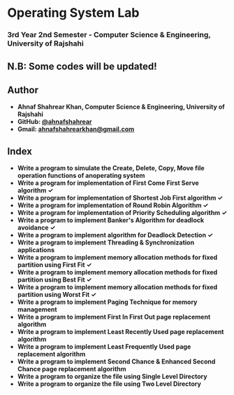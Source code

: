 # Operating System Lab
### 3rd Year 2nd Semester - Computer Science & Engineering, University of Rajshahi
## N.B: Some codes will be updated!

## Author
- **Ahnaf Shahrear Khan, Computer Science & Engineering, University of Rajshahi**
- **GitHub: [@ahnafshahrear](https://github.com/ahnafshahrear)**
- **Gmail: ahnafshahrearkhan@gmail.com**

## Index
- **Write a program to simulate the Create, Delete, Copy, Move file operation functions of anoperating system**
- **Write a program for implementation of First Come First Serve algorithm ✓**
- **Write a program for implementation of Shortest Job First algorithm ✓**
- **Write a program for implementation of Round Robin Algorithm ✓**
- **Write a program for implementation of Priority Scheduling algorithm ✓**
- **Write a program to implement Banker's Algorithm for deadlock avoidance ✓**
- **Write a program to implement algorithm for Deadlock Detection ✓**
- **Write a program to implement Threading & Synchronization applications**
- **Write a program to implement memory allocation methods for fixed partition using First Fit ✓**
- **Write a program to implement memory allocation methods for fixed partition using Best Fit ✓**
- **Write a program to implement memory allocation methods for fixed partition using Worst Fit ✓**
- **Write a program to implement Paging Technique for memory management**
- **Write a program to implement First In First Out page replacement algorithm**
- **Write a program to implement Least Recently Used page replacement algorithm**
- **Write a program to implement Least Frequently Used page replacement algorithm**
- **Write a program to implement Second Chance & Enhanced Second Chance page replacement algorithm**
- **Write a program to organize the file using Single Level Directory**
- **Write a program to organize the file using Two Level Directory**
